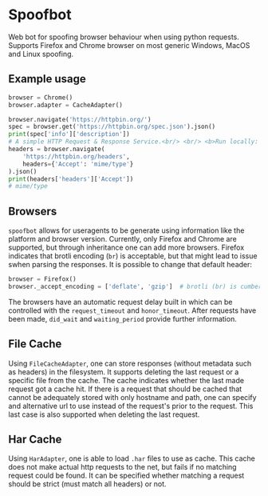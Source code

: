 # Spoofbot
Web bot for spoofing browser behaviour when using python requests.
Supports Firefox and Chrome browser on most generic Windows, MacOS and Linux spoofing.

## Example usage
```py
browser = Chrome()
browser.adapter = CacheAdapter()

browser.navigate('https://httpbin.org/')
spec = browser.get('https://httpbin.org/spec.json').json()
print(spec['info']['description'])
# A simple HTTP Request & Response Service.<br/> <br/> <b>Run locally: </b> <code>$ docker run -p 80:80 kennethreitz/httpbin</code>
headers = browser.navigate(
    'https://httpbin.org/headers',
    headers={'Accept': 'mime/type'}
).json()
print(headers['headers']['Accept'])
# mime/type
```

## Browsers
`spoofbot` allows for useragents to be generate using information like the platform and browser version.
Currently, only Firefox and Chrome are supported, but through inheritance one can add more browsers.
Firefox indicates that brotli encoding (`br`) is acceptable, but that might lead to issue swhen parsing the responses.
It is possible to change that default header:

```py
browser = Firefox()
browser._accept_encoding = ['deflate', 'gzip']  # brotli (br) is cumbersome
``` 

The browsers have an automatic request delay built in which can be controlled with the `request_timeout` and `honor_timeout`.
After requests have been made, `did_wait` and `waiting_period` provide further information.

## File Cache
Using `FileCacheAdapter`, one can store responses (without metadata such as headers) in the filesystem.
It supports deleting the last request or a specific file from the cache.
The cache indicates whether the last made request got a cache hit.
If there is a request that should be cached that cannot be adequately stored with only hostname and path, one can specify and alternative url to use instead of the request's prior to the request.
This last case is also supported when deleting the last request.

 ## Har Cache
 Using `HarAdapter`, one is able to load `.har` files to use as cache.
 This cache does not make actual http requests to the net, but fails if no matching request could be found.
 It can be specified whether matching a request should be strict (must match all headers) or not.
 